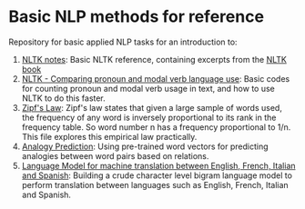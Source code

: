 # Basic NLP methods for reference
Repository for basic applied NLP tasks for an introduction to:
1. [NLTK notes](<./NLTK Notes.ipynb>): Basic NLTK reference, containing excerpts from the [NLTK book](https://www.nltk.org/book/)
2. [NLTK - Comparing pronoun and modal verb language use](<./NLTK - Comparing pronoun and modal verb language use.ipynb>): Basic codes for counting pronoun and modal verb usage in text, and how to use NLTK to do this faster.
3. [Zipf's Law](<./Understanding Zipfs Law.ipynb>): Zipf's law states that given a large sample of words used, the frequency of any word is inversely proportional to its rank in the frequency table. So word number n has a frequency proportional to 1/n. This file explores this empirical law practically.
4. [Analogy Prediction](<./Analogy Prediction using gensim, word2vec and glove.ipynb>): Using pre-trained word vectors for predicting analogies between word pairs based on relations.
5. [Language Model for machine translation between English, French, Italian and Spanish](<./Language Model for machine translation between English, French, Italian and Spanish.ipynb>): Building a crude character level bigram language model to perform translation between languages such as English, French, Italian and Spanish.
